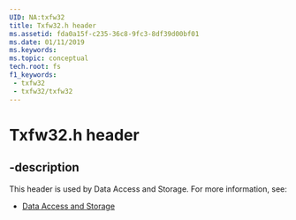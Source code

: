 ```yaml
---
UID: NA:txfw32
title: Txfw32.h header
ms.assetid: fda0a15f-c235-36c8-9fc3-8df39d00bf01
ms.date: 01/11/2019
ms.keywords: 
ms.topic: conceptual
tech.root: fs
f1_keywords:
 - txfw32
 - txfw32/txfw32
---
```


# Txfw32.h header


## -description

This header is used by Data Access and Storage. For more information, see:

- [Data Access and Storage](../_fs/index.md)

